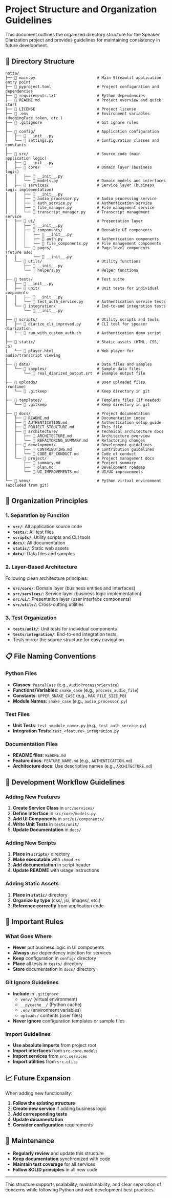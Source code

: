 # Project Structure and Organization Guidelines

This document outlines the organized directory structure for the Speaker Diarization project and provides guidelines for maintaining consistency in future development.

## 📁 Directory Structure

```
notta/
├── 📄 main.py                           # Main Streamlit application entry point
├── 📄 pyproject.toml                    # Project configuration and dependencies
├── 📄 requirements.txt                  # Python dependencies
├── 📄 README.md                         # Project overview and quick start
├── 📄 LICENSE                           # Project license
├── 📄 .env                              # Environment variables (HuggingFace token, etc.)
├── 📄 .gitignore                        # Git ignore rules
│
├── 📁 config/                           # Application configuration
│   ├── 📄 __init__.py
│   └── 📄 settings.py                   # Configuration classes and constants
│
├── 📁 src/                              # Source code (main application logic)
│   ├── 📄 __init__.py
│   ├── 📁 core/                         # Domain layer (business logic)
│   │   ├── 📄 __init__.py
│   │   └── 📄 models.py                 # Domain models and interfaces
│   ├── 📁 services/                     # Service layer (business logic implementation)
│   │   ├── 📄 __init__.py
│   │   ├── 📄 audio_processor.py        # Audio processing service
│   │   ├── 📄 auth_service.py           # Authentication service
│   │   ├── 📄 file_manager.py           # File management service
│   │   └── 📄 transcript_manager.py     # Transcript management service
│   ├── 📁 ui/                           # Presentation layer
│   │   ├── 📄 __init__.py
│   │   ├── 📁 components/               # Reusable UI components
│   │   │   ├── 📄 __init__.py
│   │   │   ├── 📄 auth.py               # Authentication components
│   │   │   └── 📄 file_components.py    # File management components
│   │   └── 📁 pages/                    # Page-level components (future use)
│   │       └── 📄 __init__.py
│   └── 📁 utils/                        # Utility functions
│       ├── 📄 __init__.py
│       └── 📄 helpers.py                # Helper functions
│
├── 📁 tests/                            # Test suite
│   ├── 📄 __init__.py
│   ├── 📁 unit/                         # Unit tests for individual components
│   │   ├── 📄 __init__.py
│   │   └── 📄 test_auth_service.py      # Authentication service tests
│   └── 📁 integration/                  # End-to-end integration tests
│       └── 📄 __init__.py
│
├── 📁 scripts/                          # Utility scripts and tools
│   ├── 📄 diarize_cli_improved.py       # CLI tool for speaker diarization
│   └── 📄 run_with_custom_auth.sh       # Authentication demo script
│
├── 📁 static/                           # Static assets (HTML, CSS, JS)
│   └── 📄 player.html                   # Web player for audio/transcript viewing
│
├── 📁 data/                             # Data files and samples
│   └── 📁 samples/                      # Sample data files
│       └── 📄 real_diarized_output.srt  # Example output file
│
├── 📁 uploads/                          # User uploaded files (runtime)
│   └── 📄 .gitkeep                      # Keep directory in git
│
├── 📁 templates/                        # Template files (if needed)
│   └── 📄 .gitkeep                      # Keep directory in git
│
├── 📁 docs/                             # Project documentation
│   ├── 📄 README.md                     # Documentation index
│   ├── 📄 AUTHENTICATION.md             # Authentication setup guide
│   ├── 📄 PROJECT_STRUCTURE.md          # This file
│   ├── 📁 architecture/                 # Technical architecture docs
│   │   ├── 📄 ARCHITECTURE.md           # Architecture overview
│   │   └── 📄 REFACTORING_SUMMARY.md    # Refactoring changes
│   ├── 📁 development/                  # Development guidelines
│   │   ├── 📄 CONTRIBUTING.md           # Contribution guidelines
│   │   └── 📄 CODE_OF_CONDUCT.md        # Code of conduct
│   └── 📁 project/                      # Project management docs
│       ├── 📄 summary.md                # Project summary
│       ├── 📄 plan.md                   # Development roadmap
│       └── 📄 UI_IMPROVEMENTS.md        # UI/UX improvements
│
└── 📁 venv/                             # Python virtual environment (excluded from git)
```

## 🎯 Organization Principles

### 1. **Separation by Function**

- **`src/`**: All application source code
- **`tests/`**: All test files
- **`scripts/`**: Utility scripts and CLI tools
- **`docs/`**: All documentation
- **`static/`**: Static web assets
- **`data/`**: Data files and samples

### 2. **Layer-Based Architecture**

Following clean architecture principles:

- **`src/core/`**: Domain layer (business entities and interfaces)
- **`src/services/`**: Service layer (business logic implementation)
- **`src/ui/`**: Presentation layer (user interface components)
- **`src/utils/`**: Cross-cutting utilities

### 3. **Test Organization**

- **`tests/unit/`**: Unit tests for individual components
- **`tests/integration/`**: End-to-end integration tests
- Tests mirror the source structure for easy navigation

## 📋 File Naming Conventions

### Python Files

- **Classes**: `PascalCase` (e.g., `AudioProcessorService`)
- **Functions/Variables**: `snake_case` (e.g., `process_audio_file`)
- **Constants**: `UPPER_SNAKE_CASE` (e.g., `MAX_FILE_SIZE_MB`)
- **Module Names**: `snake_case` (e.g., `audio_processor.py`)

### Test Files

- **Unit Tests**: `test_<module_name>.py` (e.g., `test_auth_service.py`)
- **Integration Tests**: `test_<feature>_integration.py`

### Documentation Files

- **README files**: `README.md`
- **Feature docs**: `FEATURE_NAME.md` (e.g., `AUTHENTICATION.md`)
- **Architecture docs**: Use descriptive names (e.g., `ARCHITECTURE.md`)

## 🔄 Development Workflow Guidelines

### Adding New Features

1. **Create Service Class** in `src/services/`
2. **Define Interface** in `src/core/models.py`
3. **Add UI Components** in `src/ui/components/`
4. **Write Unit Tests** in `tests/unit/`
5. **Update Documentation** in `docs/`

### Adding New Scripts

1. **Place in `scripts/`** directory
2. **Make executable** with `chmod +x`
3. **Add documentation** in script header
4. **Update README** with usage instructions

### Adding Static Assets

1. **Place in `static/`** directory
2. **Organize by type** (css/, js/, images/, etc.)
3. **Reference correctly** from application code

## 🚨 Important Rules

### What Goes Where

- **Never** put business logic in UI components
- **Always** use dependency injection for services
- **Keep** configuration in `config/` directory
- **Place** all tests in `tests/` directory
- **Store** documentation in `docs/` directory

### Git Ignore Guidelines

- **Include** in `.gitignore`:
  - `venv/` (virtual environment)
  - `__pycache__/` (Python cache)
  - `.env` (environment variables)
  - `uploads/` contents (user files)
- **Never ignore** configuration templates or sample files

### Import Guidelines

- **Use absolute imports** from project root
- **Import interfaces** from `src.core.models`
- **Import services** from `src.services`
- **Import utilities** from `src.utils`

## 📈 Future Expansion

When adding new functionality:

1. **Follow the existing structure**
2. **Create new service** if adding business logic
3. **Add corresponding tests**
4. **Update documentation**
5. **Consider configuration** requirements

## 🔧 Maintenance

- **Regularly review** and update this structure
- **Keep documentation** synchronized with code
- **Maintain test coverage** for all services
- **Follow SOLID principles** in all new code

---

This structure supports scalability, maintainability, and clear separation of concerns while following Python and web development best practices.

